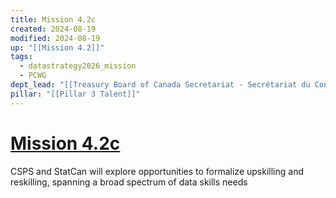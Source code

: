 ```yaml
---
title: Mission 4.2c
created: 2024-08-19
modified: 2024-08-19
up: "[[Mission 4.2]]"
tags:
  - datastrategy2026_mission
  - PCWG
dept_lead: "[[Treasury Board of Canada Secretariat - Secrétariat du Conseil du Trésor du Canada - TBS - SCT]]"
pillar: "[[Pillar 3 Talent]]"
---
```

# [Mission 4.2c](Mission%204.2c.md)
CSPS and StatCan will explore opportunities to formalize upskilling and reskilling, spanning a broad spectrum of data skills needs
